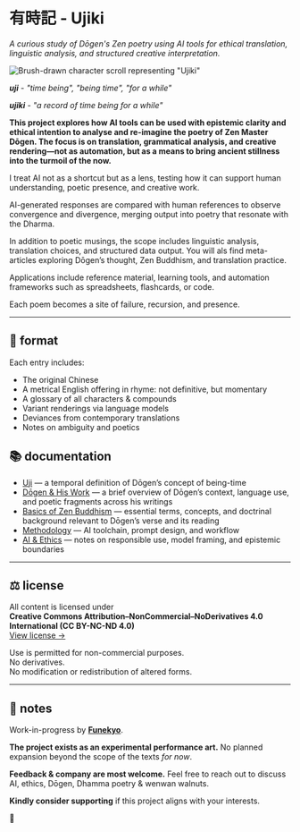 # 有時記 - Ujiki
*A curious study of Dōgen's Zen poetry using AI tools for ethical translation, linguistic analysis, and structured creative interpretation.*

![Brush-drawn character scroll representing "Ujiki"](https://github.com/user-attachments/assets/84065bb8-5d25-4fa8-8033-2e3c6a4ae5a2)

***uji*** - *"time being", "being time", "for a while"*

***ujiki*** - *"a record of time being for a while"*

**This project explores how AI tools can be used with epistemic clarity and ethical intention to analyse and re-imagine the poetry of Zen Master Dōgen. The focus is on translation, grammatical analysis, and creative rendering—not as automation, but as a means to bring ancient stillness into the turmoil of the now.**

I treat AI not as a shortcut but as a lens, testing how it can support human understanding, poetic presence, and creative work.

AI-generated responses are compared with human references to observe convergence and divergence, merging output into poetry that resonate with the Dharma.

In addition to poetic musings, the scope includes linguistic analysis, translation choices, and structured data output. You will als find meta-articles exploring Dōgen’s thought, Zen Buddhism, and translation practice.

Applications include reference material, learning tools, and automation frameworks such as spreadsheets, flashcards, or code.

Each poem becomes a site of failure, recursion, and presence.  

---

## 📄 format

Each entry includes:

- The original Chinese
- A metrical English offering in rhyme: not definitive, but momentary
- A glossary of all characters & compounds
- Variant renderings via language models
- Deviances from contemporary translations
- Notes on ambiguity and poetics

## 📚 documentation

- [Uji](link) — a temporal definition of Dōgen’s concept of being-time
- [Dōgen & His Work](link) — a brief overview of Dōgen’s context, language use, and poetic fragments across his writings  
- [Basics of Zen Buddhism](link) — essential terms, concepts, and doctrinal background relevant to Dōgen’s verse and its reading  
- [Methodology](link) — AI toolchain, prompt design, and workflow  
- [AI & Ethics](link) — notes on responsible use, model framing, and epistemic boundaries


---

## ⚖️ license

All content is licensed under  
**Creative Commons Attribution–NonCommercial–NoDerivatives 4.0 International (CC BY-NC-ND 4.0)**  
[View license →](https://creativecommons.org/licenses/by-nc-nd/4.0/)

Use is permitted for non-commercial purposes.  
No derivatives.  
No modification or redistribution of altered forms.

---

## 📝 notes

Work-in-progress by **[Funekyo](link)**.

**The project exists as an experimental performance art.** No planned expansion beyond the scope of the texts *for now*.  

**Feedback & company are most welcome.** Feel free to reach out to discuss AI, ethics, Dōgen, Dhamma poetry & wenwan walnuts.

**Kindly consider supporting** if this project aligns with your interests.

🌸
